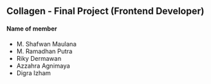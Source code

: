 ## Collagen - Final Project (Frontend Developer)
  
#### Name of member  
- M. Shafwan Maulana
- M. Ramadhan Putra
- Riky Dermawan
- Azzahra Agnimaya
- Digra Izham